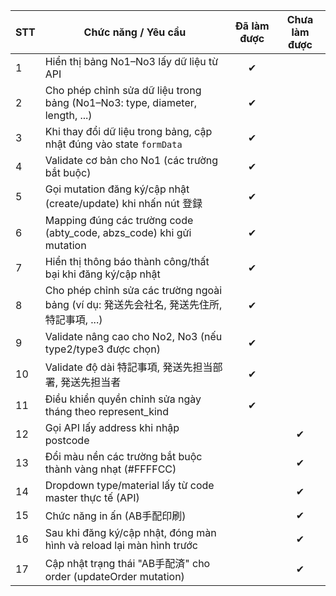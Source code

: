 | STT | Chức năng / Yêu cầu                                                                 | Đã làm được | Chưa làm được |
|-----|-------------------------------------------------------------------------------------|:-----------:|:-------------:|
| 1   | Hiển thị bảng No1–No3 lấy dữ liệu từ API                                            |      ✔      |               |
| 2   | Cho phép chỉnh sửa dữ liệu trong bảng (No1–No3: type, diameter, length, ...)        |      ✔      |               |
| 3   | Khi thay đổi dữ liệu trong bảng, cập nhật đúng vào state `formData`                 |      ✔      |               |
| 4   | Validate cơ bản cho No1 (các trường bắt buộc)                                       |      ✔      |               |
| 5   | Gọi mutation đăng ký/cập nhật (create/update) khi nhấn nút 登録                     |      ✔      |               |
| 6   | Mapping đúng các trường code (abty_code, abzs_code) khi gửi mutation                |      ✔      |               |
| 7   | Hiển thị thông báo thành công/thất bại khi đăng ký/cập nhật                         |      ✔      |               |
| 8   | Cho phép chỉnh sửa các trường ngoài bảng (ví dụ: 発送先会社名, 発送先住所, 特記事項, ...) |      ✔       |              |
| 9   | Validate nâng cao cho No2, No3 (nếu type2/type3 được chọn)                          |      ✔       |              |
| 10  | Validate độ dài 特記事項, 発送先担当部署, 発送先担当者                                 |      ✔       |              |
| 11  | Điều khiển quyền chỉnh sửa ngày tháng theo represent_kind                            |      ✔       |              |
| 12  | Gọi API lấy address khi nhập postcode                                               |             |      ✔        |
| 13  | Đổi màu nền các trường bắt buộc thành vàng nhạt (#FFFFCC)                            |             |      ✔        |
| 14  | Dropdown type/material lấy từ code master thực tế (API)                             |             |      ✔        |
| 15  | Chức năng in ấn (AB手配印刷)                                                        |             |      ✔        |
| 16  | Sau khi đăng ký/cập nhật, đóng màn hình và reload lại màn hình trước                 |             |      ✔        |
| 17  | Cập nhật trạng thái "AB手配済" cho order (updateOrder mutation)                      |             |      ✔        |
